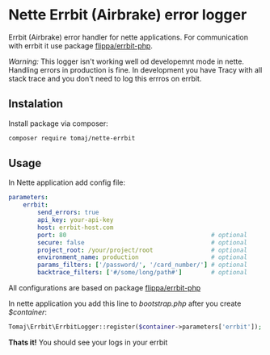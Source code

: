Nette Errbit (Airbrake) error logger
===================================

Errbit (Airbrake) error handler for nette applications.
For communication with errbit it use package [flippa/errbit-php](https://github.com/flippa/errbit-php). 

*Warning:* This logger isn't working well od developemnt mode in nette. Handling errors in production is fine. In development you have Tracy with all stack trace and you don't need to log this errros on errbit.

Instalation
-----------

Install package via composer:

``` bash
composer require tomaj/nette-errbit
```

Usage
-----

In Nette application add config file:


``` yml
parameters:
	errbit:
		send_errors: true
		api_key: your-api-key
		host: errbit-host.com
		port: 80                                        # optional
		secure: false                                   # optional
		project_root: /your/project/root                # optional
		environment_name: production                    # optional
		params_filters: ['/password/', '/card_number/'] # optional
		backtrace_filters: ['#/some/long/path#']        # optional
```

All configurations are based on package [flippa/errbit-php](https://github.com/flippa/errbit-php)

In nette application you add this line to *bootstrap.php* after you create *$container*:

``` php
Tomaj\Errbit\ErrbitLogger::register($container->parameters['errbit']);
```

**Thats it!** You should see your logs in your errbit


